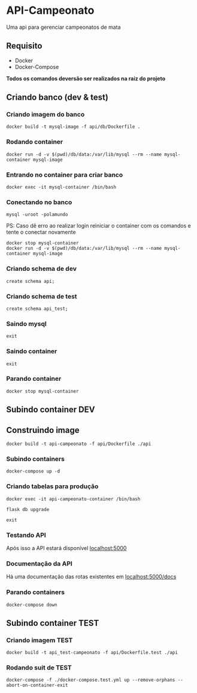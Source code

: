 # API-Campeonato
Uma api para gerenciar campeonatos de mata
## Requisito
- Docker
- Docker-Compose

**Todos os comandos deversão ser realizados na raiz do projeto**
## Criando banco (dev & test)
### Criando imagem do banco
```
docker build -t mysql-image -f api/db/Dockerfile .
```
### Rodando container
```
docker run -d -v $(pwd)/db/data:/var/lib/mysql --rm --name mysql-container mysql-image
```
### Entrando no container para criar banco
```
docker exec -it mysql-container /bin/bash
```
### Conectando no banco
```
mysql -uroot -polamundo
```
PS: Caso dê erro ao realizar login reiniciar o container com os comandos e tente o conectar novamente
```
docker stop mysql-container
docker run -d -v $(pwd)/db/data:/var/lib/mysql --rm --name mysql-container mysql-image
```
### Criando schema de dev
```
create schema api;
```
### Criando schema de test
```
create schema api_test;
```
### Saindo mysql
```
exit
```
### Saindo container
```
exit
```
### Parando container
```
docker stop mysql-container
```
## Subindo container DEV
## Construindo image
```
docker build -t api-campeonato -f api/Dockerfile ./api
```
### Subindo containers
```
docker-compose up -d 
```
### Criando tabelas para produção
```
docker exec -it api-campeonato-container /bin/bash
```
```
flask db upgrade
```
```
exit
```
### Testando API
Após isso a API estará disponível  [localhost:5000](http://localhost:5000)
### Documentação da API
Há uma documentação das rotas existentes em [localhost:5000/docs](http://localhost:5000/docs)

### Parando containers
```
docker-compose down 
```

## Subindo container TEST
### Criando imagem  TEST
```
docker build -t api_test-campeonato -f api/Dockerfile.test ./api
```
### Rodando suit de TEST
```
docker-compose -f ./docker-compose.test.yml up --remove-orphans --abort-on-container-exit
```
